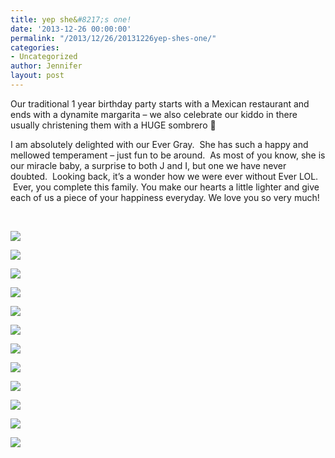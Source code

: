 ```yaml
---
title: yep she&#8217;s one!
date: '2013-12-26 00:00:00'
permalink: "/2013/12/26/20131226yep-shes-one/"
categories:
- Uncategorized
author: Jennifer
layout: post
---
```


Our traditional 1 year birthday party starts with a Mexican restaurant and ends with a dynamite margarita &#8211; we also celebrate our kiddo in there usually christening them with a HUGE sombrero 🙂

I am absolutely delighted with our Ever Gray. &nbsp;She has such a happy and mellowed temperament &#8211; just fun to be around. &nbsp;As most of you know, she is our miracle baby, a surprise to both J and I, but one we have never doubted. &nbsp;Looking back, it&#8217;s a wonder how we were ever without Ever LOL. &nbsp;Ever, you complete this family. You make our hearts a little lighter and give each of us a piece of your happiness everyday. We love you so very much!

&nbsp;

<div class="image-gallery-wrapper">
  <p>
    <img src="http://static1.squarespace.com/static/50db6bb3e4b015296cd43789/50dfa5b1e4b0dc6320e0b5ea/52bb008be4b05c06a6cf213b/1430547629974/2013-11-24+12.43.01.jpg.01.jpg?format=original" />
  </p>

  <p>
    <img src="http://static1.squarespace.com/static/50db6bb3e4b015296cd43789/50dfa5b1e4b0dc6320e0b5ea/52bb00a1e4b05c06a6cf2141/1430547644815/2013-11-24+12.42.32.jpg.32.jpg?format=original" />
  </p>

  <p>
    <img src="http://static1.squarespace.com/static/50db6bb3e4b015296cd43789/50dfa5b1e4b0dc6320e0b5ea/52bb00b2e4b05c06a6cf2147/1430547598629/2013-11-24+12.42.07.jpg.07.jpg?format=original" />
  </p>

  <p>
    <img src="http://static1.squarespace.com/static/50db6bb3e4b015296cd43789/50dfa5b1e4b0dc6320e0b5ea/52bb00bee4b05c06a6cf2150/1430547675472/2013-11-24+12.39.31.jpg.31.jpg?format=original" />
  </p>

  <p>
    <img src="http://static1.squarespace.com/static/50db6bb3e4b015296cd43789/50dfa5b1e4b0dc6320e0b5ea/52bb00cce4b05c06a6cf2156/1430547593878/2013-11-24+12.38.24.jpg.24.jpg?format=original" />
  </p>

  <p>
    <img src="http://static1.squarespace.com/static/50db6bb3e4b015296cd43789/50dfa5b1e4b0dc6320e0b5ea/52bb00d8e4b05c06a6cf2161/1388000382416/2013-11-24+12.37.54.jpg.54.jpg?format=original" />
  </p>

  <p>
    <img src="http://static1.squarespace.com/static/50db6bb3e4b015296cd43789/50dfa5b1e4b0dc6320e0b5ea/52bb00e8e4b05c06a6cf216a/1388001948124/2013-11-24+12.30.54.jpg.54.jpg?format=original" />
  </p>

  <p>
    <img src="http://static1.squarespace.com/static/50db6bb3e4b015296cd43789/50dfa5b1e4b0dc6320e0b5ea/52bb3c03e4b09788115224da/1430547669591/DSCN0030.JPG" />
  </p>

  <p>
    <img src="http://static1.squarespace.com/static/50db6bb3e4b015296cd43789/50dfa5b1e4b0dc6320e0b5ea/52bb3c22e4b09788115224e7/1430547651490/DSCN0035.JPG" />
  </p>

  <p>
    <img src="http://static1.squarespace.com/static/50db6bb3e4b015296cd43789/50dfa5b1e4b0dc6320e0b5ea/52bb3c33e4b09788115224ed/1430547673329/DSCN0036.JPG" />
  </p>

  <p>
    <img src="http://static1.squarespace.com/static/50db6bb3e4b015296cd43789/50dfa5b1e4b0dc6320e0b5ea/52bb3c59e4b09788115224f9/1430547673316/DSCN0044.JPG" />
  </p>

  <p>
    <img src="http://static1.squarespace.com/static/50db6bb3e4b015296cd43789/50dfa5b1e4b0dc6320e0b5ea/52bb3c4ee4b09788115224f6/1430547586388/DSCN0042.JPG" />
  </p>
</div>
